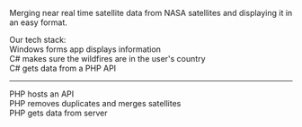 Merging near real time satellite data from NASA satellites and displaying it in an easy format. <br>

Our tech stack: <br>
Windows forms app displays information <br>
C# makes sure the wildfires are in the user's country <br>
C# gets data from a PHP API <br>

---------

PHP hosts an API <br>
PHP removes duplicates and merges satellites <br>
PHP gets data from server <br>

